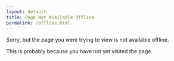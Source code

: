 ```yaml
---
layout: default 
title: Page Not Available Offline
permalink: /offline.html
---
```


Sorry, but the page you were trying to view is not available offline.

This is probably because you have not yet visited the page.
